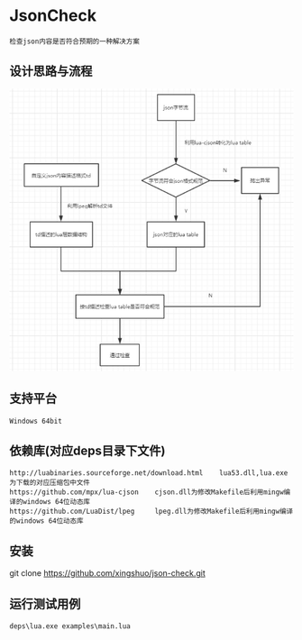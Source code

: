 JsonCheck
=========
    检查json内容是否符合预期的一种解决方案

设计思路与流程
-----
![flowchart](https://github.com/xingshuo/json-check/blob/master/flowchart.png)

支持平台
-----
    Windows 64bit

依赖库(对应deps目录下文件)
-----
    http://luabinaries.sourceforge.net/download.html    lua53.dll,lua.exe为下载的对应压缩包中文件
    https://github.com/mpx/lua-cjson    cjson.dll为修改Makefile后利用mingw编译的windows 64位动态库
    https://github.com/LuaDist/lpeg     lpeg.dll为修改Makefile后利用mingw编译的windows 64位动态库

安装
-----
   git clone https://github.com/xingshuo/json-check.git

运行测试用例
-----
    deps\lua.exe examples\main.lua